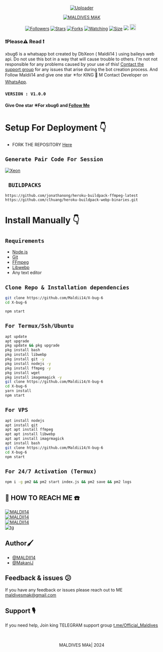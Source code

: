 </img>
 <p align="center">
  <a href="#"><img src="http://readme-typing-svg.herokuapp.com?color=ff00ab&center=true&vCenter=true&multiline=false&lines=x+bug+v6" alt="">
</p>
    <p align="center">
<a href="#"><img title="Uploader" src="https://img.shields.io/badge/Creator-MALDIVESMAK-purple.svg?style=for-the-badge&logo=github"></a>
</p>   
<p align="center">
<a href = ""><img alt="MALDIVES MAK" src="https://img.shields.io/youtube/channel/subscribers/UCjDKRYcwd5ZIpGICcVVL96Q" target="_blank" /></a>
</p>
<p align="center">
<a href="https://github.com/Maldii14?tab=followers"><img title="Followers" src="https://img.shields.io/github/followers/darkmakerofc?color=green&style=flat-square"></a>
<a href="https://github.com/Maldii14/KING-M-MD/stargazers/"><img title="Stars" src="https://img.shields.io/github/stars/Maldii14/KING-M-MD?color=white&style=flat-square"></a>
<a href="https://github.com/Maldii14/KING-M-MD/network/members"><img title="Forks" src="https://img.shields.io/github/forks/Maldii14/KING-M-MD?color=yellow&style=flat-square"></a>
<a href="https://github.com/Maldii14/KING-M-MD/watchers"><img title="Watching" src="https://img.shields.io/github/watchers/Maldii14/KING-M-MD?label=Watchers&color=red&style=flat-square"></a>
<a href="https://github.com/Maldii14/KING-M-MD"><img title="Size" src="https://img.shields.io/github/repo-size/Maldii14/KING-M-MD?style=flat-square&color=darkred"></a>
<a href="https://hits.seeyoufarm.com"><img src="https://hits.seeyoufarm.com/api/count/incr/badge.svg?url=https://github.com/Maldii14/KING-M-MD/hit-counter&count_bg=%2379C83D&title_bg=%23555555&icon=probot.svg&icon_color=%2304FF00&title=hits&edge_flat=false"/></a>
<a href="https://github.com/Maldii14/KING-M-MD/graphs/commit-activity"><img height="20" src="https://img.shields.io/badge/Maintained-No-red.svg"></a>&nbsp;&nbsp;
</p>
</a>
</div>

### ❗Please⚠️ Read ❗
xbug6 is a whatsapp bot created by DbXeon ( Maldii14 ) using baileys web api. Do not use this bot in a way that will cause trouble to others. 
I'm not not responsible for any problems caused by your use of this!
[Contact the support group](https://t.me/+t9IHrOhf0rZhNGFk) for any issues that arise during the bot creation process.
And Follow Maldii14  and give one star ✴️for  KING 👑 M
Contact Developer on [WhatsApp](https://wa.me/message/USWDDH34M2TWH1).
</br>
 ### `VERSION : V1.0.0`

#### Give One star ✴️For xbug6 and [Follow Me](https://github.com/Maldii14)
# Setup For Deployment 👇

- FORK THE REPOSITORY [Here](https://github.com/Maldii14/X-bug-6/fork)

## `Generate Pair Code For Session`
[![Xeon](https://repl.it/badge/github/quiec/whatsasena)](https://replit.com/@DGXeon/Xeon-PairCode)

## ` BUILDPACKS`

```
https://github.com/jonathanong/heroku-buildpack-ffmpeg-latest
https://github.com/clhuang/heroku-buildpack-webp-binaries.git
```

# Install Manually 👇
## `Requirements`
* [Node.js](https://nodejs.org/en/)
* [Git](https://git-scm.com/downloads)
* [FFmpeg](https://github.com/BtbN/FFmpeg-Builds/releases/download/autobuild-2020-12-08-13-03/ffmpeg-n4.3.1-26-gca55240b8c-win64-gpl-4.3.zip)
* [Libwebp](https://developers.google.com/speed/webp/download)
* Any text editor
## `Clone Repo & Installation dependencies`
```bash
git clone https://github.com/Maldii14/X-bug-6
cd X-bug-6

npm start
```
## `For Termux/Ssh/Ubuntu`
```bash
apt update
apt upgrade
pkg update && pkg upgrade
pkg install bash
pkg install libwebp
pkg install git -y
pkg install nodejs -y 
pkg install ffmpeg -y 
pkg install wget
pkg install imagemagick -y
git clone https://github.com/Maldii14/X-bug-6
cd X-bug-6
yarn install
npm start
```
## `For VPS`
```bash
apt install nodejs 
apt install git 
apt apt install ffmpeg 
apt apt install libwebp 
apt apt install imagrmagick
apt install bash
git clone https://github.com/Maldii14/X-bug-6
cd X-bug-6
npm start
```
## `For 24/7 Activation (Termux)`
```bash
npm i -g pm2 && pm2 start index.js && pm2 save && pm2 logs
```
## 🔗 HOW TO REACH ME ☎️
[![MALDII14](https://img.shields.io/badge/SUBSCRIBE%20ME-pink?style=for-the-badge&logo=youtube&logoColor=white)](https://youtube.com/@Maldivesmak/)</br>
[![MALDII14](https://img.shields.io/badge/OPEN%20WHATSAPP%20GROUP%20CHAT-purple?style=for-the-badge&logo=whatsapp&logoColor=white)](https://chat.whatsapp.com/ED1ZzvyYNea3Hg6vZbBTX3)</br>
[![MALDII14](https://img.shields.io/badge/FOLLOW%20MaldivesMak%20ON%20WHATSAPP-green?style=for-the-badge&logo=whatsapp&logoColor=white)](https://whatsapp.com/channel/0029VaWrCuH35fLuVP2iCc2R)</br>
[![tg](https://img.shields.io/badge/Maldivestech-0A66C2?style=for-the-badge&logo=telegram&logoColor=white)]( https://t.me/+t9IHrOhf0rZhNGFk)
</br>
## Author🖌️
- [@MALDII14](https://github.com/Maldii14/X-bug-6)
- [@MakaniJ](https://www.github.com/MakaniJ)<br>

## Feedback & issues 😕
If you have any feedback or issues please reach out to ME maldivesmak@gmail.com

## Support 🎙️
If you need help, Join king TELEGRAM support group [t.me/Official_Maldives](t.me/+t9IHrOhf0rZhNGFk)
</br></br></br>
 <p align="center"> MALDIVES MAk| 2024 </p>
